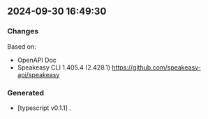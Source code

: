 

## 2024-09-30 16:49:30
### Changes
Based on:
- OpenAPI Doc  
- Speakeasy CLI 1.405.4 (2.428.1) https://github.com/speakeasy-api/speakeasy
### Generated
- [typescript v0.1.1] .